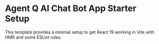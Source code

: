 # Agent Q AI Chat Bot App Starter Setup

This template provides a minimal setup to get React 19 working in Vite with HMR and some ESLint rules.